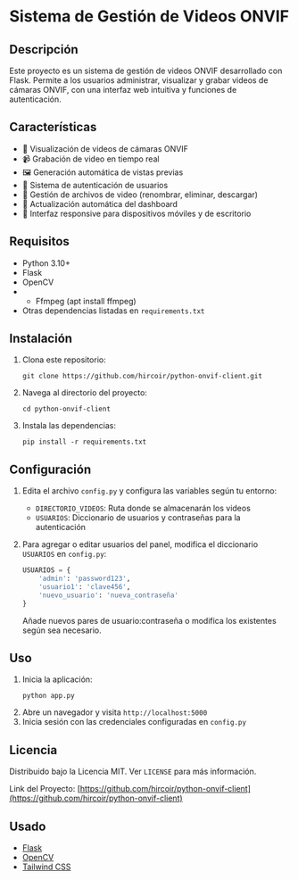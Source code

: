 
# Sistema de Gestión de Videos ONVIF

## Descripción
Este proyecto es un sistema de gestión de videos ONVIF desarrollado con Flask. Permite a los usuarios administrar, visualizar y grabar videos de cámaras ONVIF, con una interfaz web intuitiva y funciones de autenticación.

## Características
- 🎥 Visualización de videos de cámaras ONVIF
- 📹 Grabación de video en tiempo real
- 🖼️ Generación automática de vistas previas
- 🔐 Sistema de autenticación de usuarios
- 📁 Gestión de archivos de video (renombrar, eliminar, descargar)
- 🔄 Actualización automática del dashboard
- 📱 Interfaz responsive para dispositivos móviles y de escritorio

## Requisitos
- Python 3.10+
- Flask
- OpenCV
- - Ffmpeg (apt install ffmpeg)
- Otras dependencias listadas en `requirements.txt`

## Instalación
1. Clona este repositorio:
   ```
   git clone https://github.com/hircoir/python-onvif-client.git
   ```
2. Navega al directorio del proyecto:
   ```
   cd python-onvif-client
   ```
3. Instala las dependencias:
   ```
   pip install -r requirements.txt
   ```

## Configuración
1. Edita el archivo `config.py` y configura las variables según tu entorno:
   - `DIRECTORIO_VIDEOS`: Ruta donde se almacenarán los videos
   - `USUARIOS`: Diccionario de usuarios y contraseñas para la autenticación

2. Para agregar o editar usuarios del panel, modifica el diccionario `USUARIOS` en `config.py`:
   ```python
   USUARIOS = {
       'admin': 'password123',
       'usuario1': 'clave456',
       'nuevo_usuario': 'nueva_contraseña'
   }
   ```
   Añade nuevos pares de usuario:contraseña o modifica los existentes según sea necesario.

## Uso
1. Inicia la aplicación:
   ```
   python app.py
   ```
2. Abre un navegador y visita `http://localhost:5000`
3. Inicia sesión con las credenciales configuradas en `config.py`


## Licencia
Distribuido bajo la Licencia MIT. Ver `LICENSE` para más información.


Link del Proyecto: [https://github.com/hircoir/python-onvif-client](https://github.com/hircoir/python-onvif-client)

## Usado
- [Flask](https://flask.palletsprojects.com/)
- [OpenCV](https://opencv.org/)
- [Tailwind CSS](https://tailwindcss.com/)
